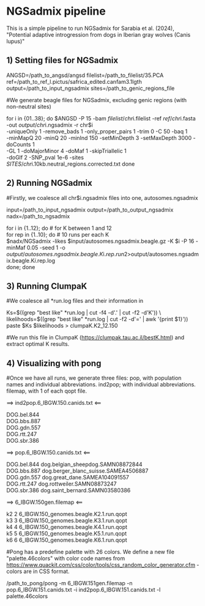 # NGSadmix pipeline 

This is a simple pipeline to run NGSadmix for Sarabia et al. (2024), "Potential adaptive introgression from dogs in Iberian gray wolves (Canis lupus)"

## 1) Setting files for NGSadmix

ANGSD=/path_to_angsd/angsd
filelist=/path_to_filelist/35.PCA
ref=/path_to_ref_l.pictus/safrica_edited.canfam3.1lgth
output=/path_to_input_ngsadmix
sites=/path_to_genic_regions_file

#We generate beagle files for NGSadmix, excluding genic regions (with non-neutral sites)

for i in {01..38}; do
$ANGSD -P 15 -bam $filelist/chr$i.filelist -ref $ref/chr$i.fasta -out $output/chr$i.ngsadmix -r chr$i \
	-uniqueOnly 1 -remove_bads 1 -only_proper_pairs 1 -trim 0 -C 50 -baq 1 \
	-minMapQ 20 -minQ 20 -minInd 150 -setMinDepth 3 -setMaxDepth 3000 -doCounts 1 \
	-GL 1 -doMajorMinor 4 -doMaf 1 -skipTriallelic 1 \
	-doGlf 2 -SNP_pval 1e-6 -sites $SITES/chr$i.10kb.neutral_regions.corrected.txt
done

## 2) Running NGSadmix

#Firstly, we coalesce all chr$i.ngsadmix files into one, autosomes.ngsadmix

input=/path_to_input_ngsadmix
output=/path_to_output_ngsadmix
nadx=/path_to_ngsadmix

for i in {1..12}; do # for K between 1 and 12 \
for rep in {1..10}; do # 10 runs per each K \
$nadx/NGSadmix -likes $input/autosomes.ngsadmix.beagle.gz -K $i -P 16 -minMaf 0.05 -seed 1 -o $output/autosomes.ngsadmix.beagle.K$i.$rep.run 2>$output/autosomes.ngsadmix.beagle.K$i.$rep.log \
done; done

## 3) Running ClumpaK

#We coalesce all *run.log files and their information in

Ks=$((grep "best like" *run.log | cut -f4 -d'.' | cut -f2 -d'K')) \
likelihoods=$((grep "best like" *run.log | cut -f2 -d'=' | awk '{print $1}')) \
paste $Ks $likelihoods > clumpaK.K2_12.150

#We run this file in ClumpaK (https://clumpak.tau.ac.il/bestK.html) and extract optimal K results. 

## 4) Visualizing with pong

#Once we have all runs, we generate three files: pop, with population names and individual abbreviations. ind2pop; with individual abbreviations. filemap, with 1 of each qopt file. 

==> ind2pop.6_IBGW.150.canids.txt <==

DOG.bel.844 \
DOG.bbs.887 \
DOG.gdn.557 \
DOG.rtt.247 \
DOG.sbr.386

==> pop.6_IBGW.150.canids.txt <==

DOG.bel.844	dog.belgian_sheepdog.SAMN08872844 \
DOG.bbs.887	dog.berger_blanc_suisse.SAMEA4506887 \
DOG.gdn.557	dog.great_dane.SAMEA104091557 \
DOG.rtt.247	dog.rottweiler.SAMN08873247 \
DOG.sbr.386	dog.saint_bernard.SAMN03580386

==> 6_IBGW.150gen.filemap <==

k2	2	6_IBGW.150_genomes.beagle.K2.1.run.qopt \
k3	3	6_IBGW.150_genomes.beagle.K3.1.run.qopt \
k4	4	6_IBGW.150_genomes.beagle.K4.1.run.qopt \
k5	5	6_IBGW.150_genomes.beagle.K5.1.run.qopt \
k6	6	6_IBGW.150_genomes.beagle.K6.1.run.qopt

#Pong has a predefine palette with 26 colors. We define a new file "palette.46colors" with color code names from https://www.quackit.com/css/color/tools/css_random_color_generator.cfm - colors are in CSS format.

/path_to_pong/pong -m 6_IBGW.151gen.filemap -n pop.6_IBGW.151.canids.txt -i ind2pop.6_IBGW.151.canids.txt -l palette.46colors

